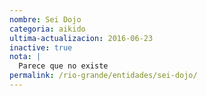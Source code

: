 ```yaml
---
nombre: Sei Dojo
categoria: aikido
ultima-actualizacion: 2016-06-23
inactive: true
nota: | 
  Parece que no existe
permalink: /rio-grande/entidades/sei-dojo/
---
```


